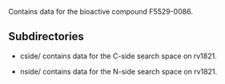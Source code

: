 Contains data for the bioactive compound F5529-0086.

## Subdirectories

- cside/ contains data for the C-side search space on rv1821.

- nside/ contains data for the N-side search space on rv1821.

